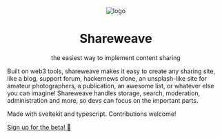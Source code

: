 <div align="center">
<img alt="logo" src="https://user-images.githubusercontent.com/77302900/153789374-450a10a0-045e-4e04-b854-cdcf0fbb2e95.svg" />
  <h1> Shareweave </h1>
  <p>the easiest way to implement content sharing</p>
</div>

Built on web3 tools, shareweave makes it easy to create any sharing
site, like a blog, support forum, hackernews clone, an unsplash-like site for
amateur photographers, a publication, an awesome list, or whatever else you can
imagine! Shareweave handles storage, search, moderation, administration and
more, so devs can focus on the important parts.

Made with sveltekit and typescript. Contributions welcome!

[Sign up for the beta! 🚀](https://forms.zohopublic.com/shareweave/form/BetaTesterApplication/formperma/5_OJkUFacvNrSwNQGAqk-DQYQFG4cEGGAB-0qD-Gv8Q?referrername=shareweave.com)
